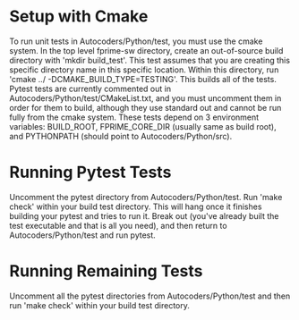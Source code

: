 # Setup with Cmake
To run unit tests in Autocoders/Python/test, you must use the cmake system. In the top level fprime-sw directory, create an out-of-source build directory with 'mkdir build_test'. This test assumes that you are creating this specific directory name in this specific location. Within this directory, run 'cmake ../ -DCMAKE_BUILD_TYPE=TESTING'. This builds all of the tests. Pytest tests are currently commented out in Autocoders/Python/test/CMakeList.txt, and you must uncomment them in order for them to build, although they use standard out and cannot be run fully from the cmake system. These tests depend on 3 environment variables: BUILD_ROOT, FPRIME_CORE_DIR (usually same as build root), and PYTHONPATH (should point to Autocoders/Python/src).
# Running Pytest Tests
Uncomment the pytest directory from Autocoders/Python/test. Run 'make check' within your build test directory. This will hang once it finishes building your pytest and tries to run it. Break out (you've already built the test executable and that is all you need), and then return to Autocoders/Python/test and run pytest.
# Running Remaining Tests
Uncomment all the pytest directories from Autocoders/Python/test and then run 'make check' within your build test directory.
